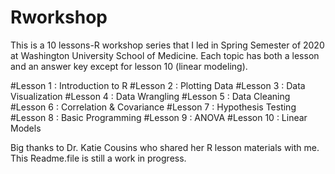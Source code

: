 # Rworkshop

This is a 10 lessons-R workshop series that I led in Spring Semester of 2020 at Washington University School of Medicine. Each topic has both a lesson and an answer key except for lesson 10 (linear modeling). 

#Lesson 1 : Introduction to R 
#Lesson 2 : Plotting Data
#Lesson 3 : Data Visualization
#Lesson 4 : Data Wrangling
#Lesson 5 : Data Cleaning
#Lesson 6 : Correlation & Covariance
#Lesson 7 : Hypothesis Testing
#Lesson 8 : Basic Programming
#Lesson 9 : ANOVA
#Lesson 10 : Linear Models


Big thanks to Dr. Katie Cousins who shared her R lesson materials with me. This Readme.file is still a work in progress. 

